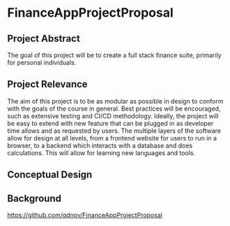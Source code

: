 # FinanceAppProjectProposal

## Project Abstract
  The goal of this project will be to create a full stack finance suite, primarily for personal individuals. 
  
## Project Relevance
  The aim of this project is to be as modular as possible in design to conform with the goals of the course in general. Best practices will be encouraged, such as extensive testing and CI/CD methodology. Ideally, the project will be easy to extend with new feature that can be plugged in as developer time allows and as requested by users. The multiple layers of the software allow for design at all levels, from a frontend website for users to run in a browser, to a backend which interacts with a database and does calculations. This will allow for learning new languages and tools. 

## Conceptual Design

## Background

https://github.com/qdnov/FinanceAppProjectProposal
